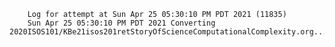         Log for attempt at Sun Apr 25 05:30:10 PM PDT 2021 (11835)
        Sun Apr 25 05:30:10 PM PDT 2021 Converting 2020ISOS101/KBe21isos201retStoryOfScienceComputationalComplexity.org...
